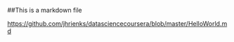 ##This is a markdown file

https://github.com/jhrienks/datasciencecoursera/blob/master/HelloWorld.md
